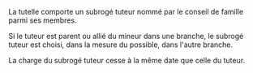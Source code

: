 La tutelle comporte un subrogé tuteur nommé par le conseil de famille parmi ses membres.

Si le tuteur est parent ou allié du mineur dans une branche, le subrogé tuteur est choisi, dans la mesure du possible, dans l'autre branche.

La charge du subrogé tuteur cesse à la même date que celle du tuteur.
